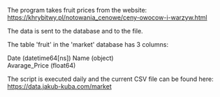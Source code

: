 The program takes fruit prices from the website:
https://khrybitwy.pl/notowania_cenowe/ceny-owocow-i-warzyw.html

The data is sent to the database and to the file.

The table 'fruit' in the 'market' database has 3 columns:

Date (datetime64[ns])
Name (object)      
Avarage_Price (float64)
 
The script is executed daily and the current CSV file can be found here:
https://data.jakub-kuba.com/market
